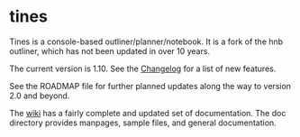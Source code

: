 # tines
Tines is a console-based outliner/planner/notebook.
It is a fork of the hnb outliner,
which has not been updated in over 10 years.

The current version is 1.10. See the [Changelog](https://github.com/larrykollar/tines/wiki/Changelog.md) for a list of new features.

See the ROADMAP file for further planned updates
along the way to version 2.0 and beyond.

The [wiki](https://github.com/larrykollar/tines/wiki) has a
fairly complete and updated set of documentation.
The doc directory provides manpages, sample files,
and general documentation.
